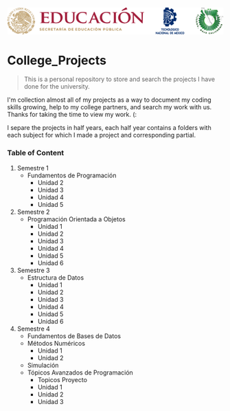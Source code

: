 
![ITT Wallpaper](/source/wallpaper_itt.png)

# College_Projects

> This is a personal repository to store and search the projects I have done for the university.

I'm collection almost all of my projects as a way to document my coding skills growing, help to my college partners, and search my work with us. Thanks for taking the time to view my work. (:

I separe the projects in half years, each half year contains a folders with each subject for which I made a project and corresponding partial.


### Table of Content
1. Semestre 1
    - Fundamentos de Programación
        - Unidad 2
        - Unidad 3
        - Unidad 4
        - Unidad 5
2. Semestre 2
    - Programación Orientada a Objetos
        - Unidad 1
        - Unidad 2
        - Unidad 3
        - Unidad 4
        - Unidad 5
        - Unidad 6
3. Semestre 3
    - Estructura de Datos
        - Unidad 1
        - Unidad 2
        - Unidad 3
        - Unidad 4
        - Unidad 5
        - Unidad 6
4. Semestre 4
    - Fundamentos de Bases de Datos
    - Métodos Numéricos
        - Unidad 1
        - Unidad 2
    - Simulación
    - Tópicos Avanzados de Programación
        - Topicos Proyecto
        - Unidad 1
        - Unidad 2
        - Unidad 3
    
